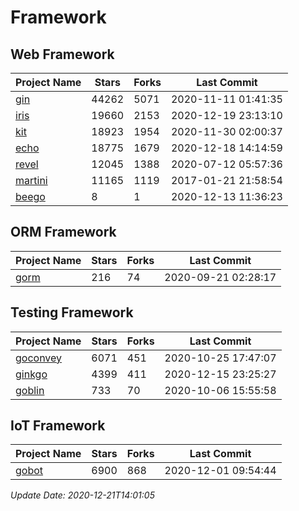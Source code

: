 # Framework

## Web Framework
| Project Name | Stars | Forks | Last Commit |
| ------------ | ----- | ----- | ----------- |
| [gin](https://github.com/gin-gonic/gin) | 44262 | 5071 | 2020-11-11 01:41:35 |
| [iris](https://github.com/kataras/iris) | 19660 | 2153 | 2020-12-19 23:13:10 |
| [kit](https://github.com/go-kit/kit) | 18923 | 1954 | 2020-11-30 02:00:37 |
| [echo](https://github.com/labstack/echo) | 18775 | 1679 | 2020-12-18 14:14:59 |
| [revel](https://github.com/revel/revel) | 12045 | 1388 | 2020-07-12 05:57:36 |
| [martini](https://github.com/go-martini/martini) | 11165 | 1119 | 2017-01-21 21:58:54 |
| [beego](https://github.com/astaxie/beego) | 8 | 1 | 2020-12-13 11:36:23 |

## ORM Framework
| Project Name | Stars | Forks | Last Commit |
| ------------ | ----- | ----- | ----------- |
| [gorm](https://github.com/jinzhu/gorm) | 216 | 74 | 2020-09-21 02:28:17 |

## Testing Framework
| Project Name | Stars | Forks | Last Commit |
| ------------ | ----- | ----- | ----------- |
| [goconvey](https://github.com/smartystreets/goconvey) | 6071 | 451 | 2020-10-25 17:47:07 |
| [ginkgo](https://github.com/onsi/ginkgo) | 4399 | 411 | 2020-12-15 23:25:27 |
| [goblin](https://github.com/franela/goblin) | 733 | 70 | 2020-10-06 15:55:58 |

## IoT Framework
| Project Name | Stars | Forks | Last Commit |
| ------------ | ----- | ----- | ----------- |
| [gobot](https://github.com/hybridgroup/gobot) | 6900 | 868 | 2020-12-01 09:54:44 |

*Update Date: 2020-12-21T14:01:05*